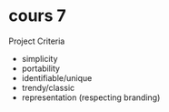 # cours 7
Project Criteria

* simplicity
* portability
* identifiable/unique
* trendy/classic
* representation (respecting branding)
